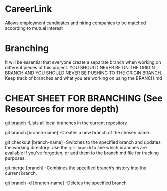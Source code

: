 # CareerLink
Allows employment candidates and hiring companies to be matched according to mutual interest

# Branching
It will be essential that everyone create a separate branch when working on different pieces of this project. YOU SHOULD NEVER BE ON THE ORIGIN BRANCH AND YOU SHOULD NEVER BE PUSHING TO THE ORIGIN BRANCH. 
Keep track of branches and what you are working on using the BRANCH.md

# CHEAT SHEET FOR BRANCHING (See Resources for more depth)

git branch
    -Lists all local branches in the current repository

git branch [branch-name]
    -Creates a new branch of the chosen name.

git checkout [branch-name]
    -Switches to the specified branch and updates the working directory. Use the `git branch` to see which branches are available if you've forgotten, or add them to the branch.md file for tracking purposes.

git merge [branch]
    -Combines the specified branch’s history into the current branch. 

git branch -d [branch-name]
    -Deletes the specified branch
